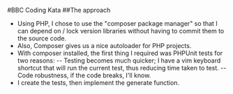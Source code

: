 #BBC Coding Kata
##The approach
- Using PHP, I chose to use the "composer package manager" so that I can depend on / lock version libraries without having to commit them to the source code.
- Also, Composer gives us a nice autoloader for PHP projects.
- With composer installed, the first thing I required was PHPUnit tests for two reasons:
-- Testing becomes much quicker; I have a vim keyboard shortcut that will run the current test, thus reducing time taken to test.
-- Code robustness, if the code breaks, I'll know.
- I create the tests, then implement the generate function.
